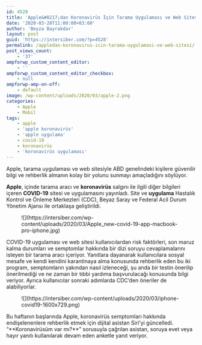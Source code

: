 ```yaml
---
id: 4528
title: 'Apple&#8217;dan Koronavirüs İçin Tarama Uygulaması ve Web Sitesi'
date: '2020-03-28T11:00:00+03:00'
author: 'Beyza Bayrakdar'
layout: post
guid: 'https://intersiber.com/?p=4528'
permalink: /appledan-koronavirus-icin-tarama-uygulamasi-ve-web-sitesi/
post_views_count:
    - '37'
ampforwp_custom_content_editor:
    - ''
ampforwp_custom_content_editor_checkbox:
    - null
ampforwp-amp-on-off:
    - default
image: /wp-content/uploads/2020/03/apple-2.png
categories:
    - Apple
    - Mobil
tags:
    - apple
    - 'apple koronavirüs'
    - 'apple uygulama'
    - covid-19
    - koronavirüs
    - 'koronavirüs uygulaması'
---
```


Apple, tarama uygulaması ve web sitesiyle ABD genelindeki kişilere güvenilir bilgi ve rehberlik almanın kolay bir yolunu sunmayı amaçladığını söylüyor.

**Apple**, içinde tarama aracı ve **koronavirüs** salgını ile ilgili diğer bilgileri içeren **COVID-19** sitesi ve uygulamasını yayınladı. Site ve **uygulama** Hastalık Kontrol ve Önleme Merkezleri (CDC), Beyaz Saray ve Federal Acil Durum Yönetim Ajansı ile ortaklaşa geliştirildi.

<figure class="wp-block-image size-full">![](https://intersiber.com/wp-content/uploads/2020/03/Apple_new-covid-19-app-macbook-pro-iphone.jpg)</figure>COVID-19 uygulaması ve web sitesi kullanıcılardan risk faktörleri, son maruz kalma durumları ve semptomlar hakkında bir dizi soruyu cevaplamalarını isteyen bir tarama aracı içeriyor. Yanıtlara dayanarak kullanıcılara sosyal mesafe ve kendi kendini karantinaya alma konusunda rehberlik eden bu iki program, semptomların yakından nasıl izleneceği, şu anda bir testin önerilip önerilmediği ve ne zaman bir tıbbi yardıma başvurulacağı konusunda bilgi veriyor. Ayrıca kullanıcılar sonraki adımlarda CDC’den öneriler de alabiliyorlar.

<figure class="wp-block-image size-large">![](https://intersiber.com/wp-content/uploads/2020/03/iphone-covid19-1600x729.png)</figure>Bu haftanın başlarında Apple, koronavirüs semptomları hakkında endişelenenlere rehberlik etmek için dijital asistan Siri’yi güncelledi. “**Koronavirüsüm var mı?**” sorusuyla çağrılan asistan, soruya evet veya hayır yanıtı kullanılarak devam eden anketle yanıt veriyor.